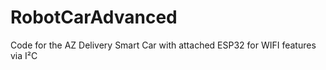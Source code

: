 # RobotCarAdvanced
Code for the AZ Delivery Smart Car with attached ESP32 for WIFI features via I²C
